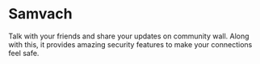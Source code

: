 # Samvach
Talk with your friends and share your updates on community wall. Along with this, it provides amazing security features to make your connections feel safe.
